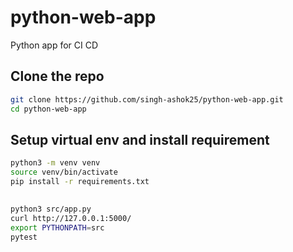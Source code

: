 # python-web-app
Python app for CI CD
## Clone the repo 
```sh
git clone https://github.com/singh-ashok25/python-web-app.git
cd python-web-app
```

## Setup virtual env and install requirement
```sh    
python3 -m venv venv
source venv/bin/activate
pip install -r requirements.txt

```



## 
```sh
python3 src/app.py 
curl http://127.0.0.1:5000/ 
export PYTHONPATH=src
pytest
```

